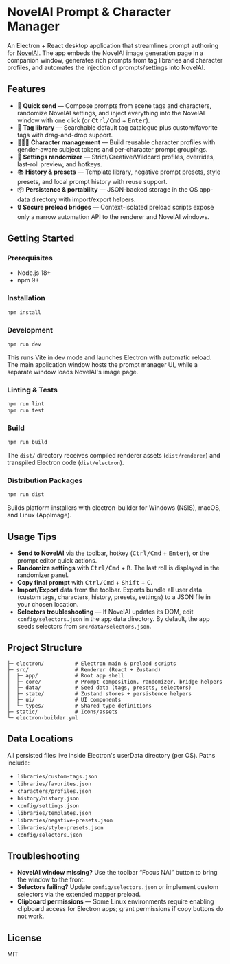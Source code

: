 # NovelAI Prompt & Character Manager

An Electron + React desktop application that streamlines prompt authoring for [NovelAI](https://novelai.net/image). The app embeds the NovelAI image generation page in a companion window, generates rich prompts from tag libraries and character profiles, and automates the injection of prompts/settings into NovelAI.

## Features

- 🚀 **Quick send** — Compose prompts from scene tags and characters, randomize NovelAI settings, and inject everything into the NovelAI window with one click (or <kbd>Ctrl/Cmd</kbd> + <kbd>Enter</kbd>).
- 🧩 **Tag library** — Searchable default tag catalogue plus custom/favorite tags with drag-and-drop support.
- 🧑‍🤝‍🧑 **Character management** — Build reusable character profiles with gender-aware subject tokens and per-character prompt groupings.
- 🎲 **Settings randomizer** — Strict/Creative/Wildcard profiles, overrides, last-roll preview, and hotkeys.
- 📚 **History & presets** — Template library, negative prompt presets, style presets, and local prompt history with reuse support.
- 📦 **Persistence & portability** — JSON-backed storage in the OS app-data directory with import/export helpers.
- 🔒 **Secure preload bridges** — Context-isolated preload scripts expose only a narrow automation API to the renderer and NovelAI windows.

## Getting Started

### Prerequisites

- Node.js 18+
- npm 9+

### Installation

```bash
npm install
```

### Development

```bash
npm run dev
```

This runs Vite in dev mode and launches Electron with automatic reload. The main application window hosts the prompt manager UI, while a separate window loads NovelAI's image page.

### Linting & Tests

```bash
npm run lint
npm run test
```

### Build

```bash
npm run build
```

The `dist/` directory receives compiled renderer assets (`dist/renderer`) and transpiled Electron code (`dist/electron`).

### Distribution Packages

```bash
npm run dist
```

Builds platform installers with electron-builder for Windows (NSIS), macOS, and Linux (AppImage).

## Usage Tips

- **Send to NovelAI** via the toolbar, hotkey (<kbd>Ctrl/Cmd</kbd> + <kbd>Enter</kbd>), or the prompt editor quick actions.
- **Randomize settings** with <kbd>Ctrl/Cmd</kbd> + <kbd>R</kbd>. The last roll is displayed in the randomizer panel.
- **Copy final prompt** with <kbd>Ctrl/Cmd</kbd> + <kbd>Shift</kbd> + <kbd>C</kbd>.
- **Import/Export** data from the toolbar. Exports bundle all user data (custom tags, characters, history, presets, settings) to a JSON file in your chosen location.
- **Selectors troubleshooting** — If NovelAI updates its DOM, edit `config/selectors.json` in the app data directory. By default, the app seeds selectors from `src/data/selectors.json`.

## Project Structure

```
├─ electron/          # Electron main & preload scripts
├─ src/               # Renderer (React + Zustand)
│  ├─ app/            # Root app shell
│  ├─ core/           # Prompt composition, randomizer, bridge helpers
│  ├─ data/           # Seed data (tags, presets, selectors)
│  ├─ state/          # Zustand stores + persistence helpers
│  ├─ ui/             # UI components
│  └─ types/          # Shared type definitions
├─ static/            # Icons/assets
└─ electron-builder.yml
```

## Data Locations

All persisted files live inside Electron's userData directory (per OS). Paths include:

- `libraries/custom-tags.json`
- `libraries/favorites.json`
- `characters/profiles.json`
- `history/history.json`
- `config/settings.json`
- `libraries/templates.json`
- `libraries/negative-presets.json`
- `libraries/style-presets.json`
- `config/selectors.json`

## Troubleshooting

- **NovelAI window missing?** Use the toolbar “Focus NAI” button to bring the window to the front.
- **Selectors failing?** Update `config/selectors.json` or implement custom selectors via the extended mapper preload.
- **Clipboard permissions** — Some Linux environments require enabling clipboard access for Electron apps; grant permissions if copy buttons do not work.

## License

MIT
